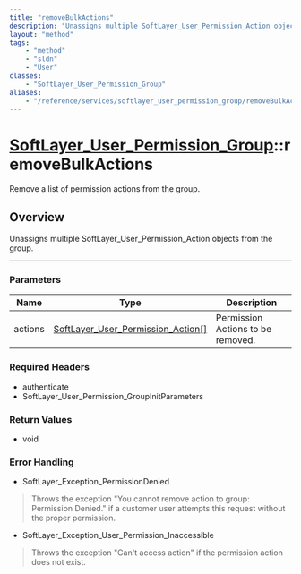 ```yaml
---
title: "removeBulkActions"
description: "Unassigns multiple SoftLayer_User_Permission_Action objects from the group."
layout: "method"
tags:
    - "method"
    - "sldn"
    - "User"
classes:
    - "SoftLayer_User_Permission_Group"
aliases:
    - "/reference/services/softlayer_user_permission_group/removeBulkActions"
---
```

# [SoftLayer_User_Permission_Group](/reference/services/SoftLayer_User_Permission_Group)::removeBulkActions

Remove a list of permission actions from the group.


## Overview 
Unassigns multiple SoftLayer_User_Permission_Action objects from the group. 

-----

### Parameters 
|Name | Type | Description |
| --- | --- | --- |
|actions| <a href='/reference/datatypes/SoftLayer_User_Permission_Action'>SoftLayer_User_Permission_Action[] </a>| Permission Actions to be removed.|


### Required Headers
* authenticate
* SoftLayer_User_Permission_GroupInitParameters


### Return Values
* void



### Error Handling

* SoftLayer_Exception_PermissionDenied 

> Throws the exception "You cannot remove action to group: Permission Denied." if a customer user attempts this request without the proper permission. 

* SoftLayer_Exception_User_Permission_Inaccessible 

> Throws the exception "Can't access action" if the permission action does not exist. 



